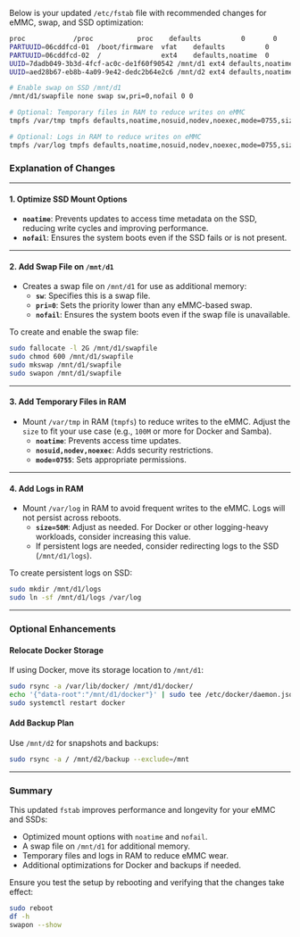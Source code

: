 Below is your updated `/etc/fstab` file with recommended changes for eMMC, swap, and SSD optimization:

```bash
proc            /proc           proc    defaults          0       0
PARTUUID=06cddfcd-01  /boot/firmware  vfat    defaults          0       2
PARTUUID=06cddfcd-02  /               ext4    defaults,noatime  0       1
UUID=7dadb049-3b3d-4fcf-ac0c-de1f60f90542 /mnt/d1 ext4 defaults,noatime,nofail 0 2
UUID=aed28b67-eb8b-4a09-9e42-dedc2b64e2c6 /mnt/d2 ext4 defaults,noatime,nofail 0 2

# Enable swap on SSD /mnt/d1
/mnt/d1/swapfile none swap sw,pri=0,nofail 0 0

# Optional: Temporary files in RAM to reduce writes on eMMC
tmpfs /var/tmp tmpfs defaults,noatime,nosuid,nodev,noexec,mode=0755,size=100M 0 0

# Optional: Logs in RAM to reduce writes on eMMC
tmpfs /var/log tmpfs defaults,noatime,nosuid,nodev,noexec,mode=0755,size=50M 0 0
```

### **Explanation of Changes**

---

#### **1. Optimize SSD Mount Options**
- **`noatime`**: Prevents updates to access time metadata on the SSD, reducing write cycles and improving performance.
- **`nofail`**: Ensures the system boots even if the SSD fails or is not present.

---

#### **2. Add Swap File on `/mnt/d1`**
- Creates a swap file on `/mnt/d1` for use as additional memory:
  - **`sw`**: Specifies this is a swap file.
  - **`pri=0`**: Sets the priority lower than any eMMC-based swap.
  - **`nofail`**: Ensures the system boots even if the swap file is unavailable.

To create and enable the swap file:
```bash
sudo fallocate -l 2G /mnt/d1/swapfile
sudo chmod 600 /mnt/d1/swapfile
sudo mkswap /mnt/d1/swapfile
sudo swapon /mnt/d1/swapfile
```

---

#### **3. Add Temporary Files in RAM**
- Mount `/var/tmp` in RAM (`tmpfs`) to reduce writes to the eMMC. Adjust the `size` to fit your use case (e.g., `100M` or more for Docker and Samba).
  - **`noatime`**: Prevents access time updates.
  - **`nosuid,nodev,noexec`**: Adds security restrictions.
  - **`mode=0755`**: Sets appropriate permissions.

---

#### **4. Add Logs in RAM**
- Mount `/var/log` in RAM to avoid frequent writes to the eMMC. Logs will not persist across reboots.
  - **`size=50M`**: Adjust as needed. For Docker or other logging-heavy workloads, consider increasing this value.
  - If persistent logs are needed, consider redirecting logs to the SSD (`/mnt/d1/logs`).

To create persistent logs on SSD:
```bash
sudo mkdir /mnt/d1/logs
sudo ln -sf /mnt/d1/logs /var/log
```

---

### **Optional Enhancements**

#### **Relocate Docker Storage**
If using Docker, move its storage location to `/mnt/d1`:
```bash
sudo rsync -a /var/lib/docker/ /mnt/d1/docker/
echo '{"data-root":"/mnt/d1/docker"}' | sudo tee /etc/docker/daemon.json
sudo systemctl restart docker
```

#### **Add Backup Plan**
Use `/mnt/d2` for snapshots and backups:
```bash
sudo rsync -a / /mnt/d2/backup --exclude=/mnt
```

---

### **Summary**
This updated `fstab` improves performance and longevity for your eMMC and SSDs:
- Optimized mount options with `noatime` and `nofail`.
- A swap file on `/mnt/d1` for additional memory.
- Temporary files and logs in RAM to reduce eMMC wear.
- Additional optimizations for Docker and backups if needed.

Ensure you test the setup by rebooting and verifying that the changes take effect:
```bash
sudo reboot
df -h
swapon --show
```